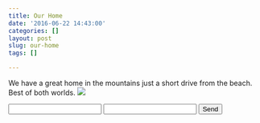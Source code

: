 ```yaml
---
title: Our Home
date: '2016-06-22 14:43:00'
categories: []
layout: post
slug: our-home
tags: []

---
```

We have a great home in the mountains just a short drive from the beach. Best of both worlds.
![](https://lh3.googleusercontent.com/-umDDKZKR5sU/TzxMECk1w-I/AAAAAAAACNo/3TgaqC6j49Yl7CyJvGJcoFBNP_yIluOLgCCo/s636/casademoni.jpg)

<form action="https://formspree.io/dklongley@gmail.com"
      method="POST">
    <input type="text" name="name">
    <input type="email" name="_replyto">
    <input type="submit" value="Send">
</form>
